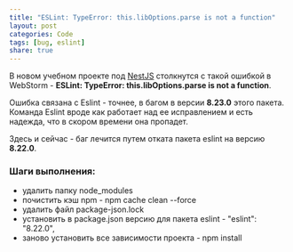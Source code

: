 ```yaml
---
title: "ESLint: TypeError: this.libOptions.parse is not a function"
layout: post
categories: Code
tags: [bug, eslint]
share: true
---
```


В новом учебном проекте под [NestJS](https://nestjs.com/) столкнутся с такой ошибкой в WebStorm - **ESLint: TypeError: this.libOptions.parse is not a function**.

Ошибка связана с Eslint - точнее, в багом в версии **8.23.0** этого пакета. Команда Eslint вроде как работает над ее исправлением и есть надежда, что в скором времени она пропадет.

Здесь и сейчас - баг лечится путем отката пакета eslint на версию **8.22.0**.

### Шаги выполнения:

- удалить папку node_modules
- почистить кэш npm - npm cache clean --force
- удалить файл package-json.lock
- установить в package.json версию для пакета eslint - "eslint": "8.22.0",
- заново установить все зависимости проекта - npm install